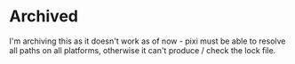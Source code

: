 # Archived

I'm archiving this as it doesn't work as of now - pixi must be able to resolve all paths on all platforms, otherwise it can't produce / check the lock file.
